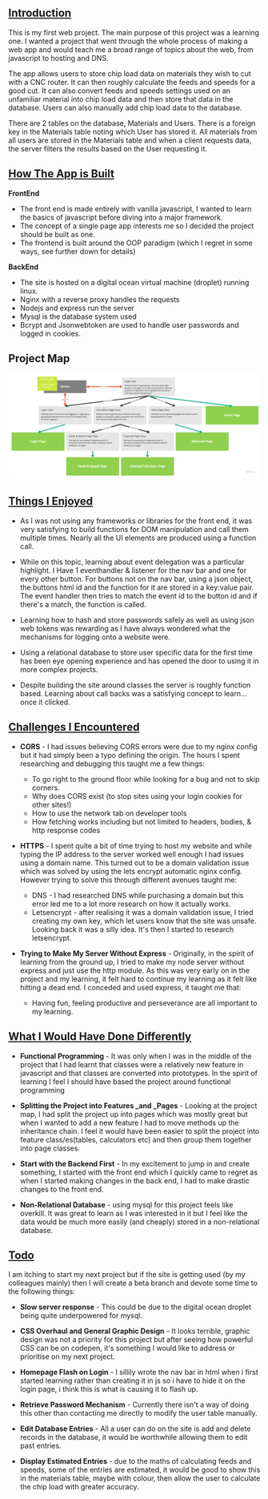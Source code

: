 
**<span style="text-decoration:underline;">Introduction</span>**
---

This is my first web project. The main purpose of this project was a learning one. I wanted a project that went through the whole process of making a web app and would teach me a broad range of topics about the web, from javascript to hosting and DNS. 

The app allows users to store chip load data on materials they wish to cut with a CNC router. It can then roughly calculate the feeds and speeds for a good cut. It can also convert feeds and speeds settings used on an unfamiliar material into chip load data and then store that data in the database. Users can also manually add chip load data to the database.

There are 2 tables on the database, Materials and Users. There is a foreign key in the Materials table noting which User has stored it. All materials from all users are stored in the Materials table and when a client requests data, the server filters the results based on the User requesting it.

**<span style="text-decoration:underline;">How The App is Built</span>**
---
**FrontEnd**



* The front end is made entirely with vanilla javascript, I wanted to learn the basics of javascript before diving into a major framework.
* The concept of a single page app interests me so I decided the project should be built as one.
* The frontend is built around the OOP paradigm (which I regret in some ways, see further down for details)

**BackEnd**



* The site is hosted on a digital ocean virtual machine (droplet) running linux.
* Nginx with a reverse proxy handles the requests 
* Nodejs and express run the server
* Mysql is the database system used
* Bcrypt and Jsonwebtoken are used to handle user passwords and logged in cookies.

**Project Map**
---

![Link to image](img/Project_map.jpg "Project map")


**<span style="text-decoration:underline;">Things I Enjoyed</span>**
---



* As I was not using any frameworks or libraries for the front end, it was very satisfying to build functions for DOM manipulation and call them multiple times. Nearly all the UI elements are produced using a function call.

* While on this topic, learning about event delegation was a particular highlight. I Have 1 eventhandler & listener for the nav bar and one for every other button. For buttons not on the nav bar, using a json object, the buttons html id and the function for it are stored in a key:value pair. The event handler then tries to match the event id to the button id and if there's a match, the function is called.  

* Learning how to hash and store passwords safely as well as using json web tokens was rewarding as I have always wondered what the mechanisms for logging onto a website were.

* Using a relational database to store user specific data for the first time has been eye opening experience and has opened the door to using it in more complex projects.   

* Despite building the site around classes the server is roughly function based. Learning about call backs was a satisfying concept to learn…once it clicked. 

**<span style="text-decoration:underline;">Challenges I Encountered</span>**
---


* **CORS** - I had issues believing CORS errors were due to my nginx config but it had simply been a typo defining the origin. The hours I spent researching and debugging this taught me a few things:
    * To go right to the ground floor while looking for a bug and not to skip corners.
    * Why does CORS exist (to stop sites using your login cookies for other sites!)
    * How to use the network tab on developer tools
    * How fetching works including but not limited to headers, bodies, & http response codes 
    
* **HTTPS** - I spent quite a bit of time trying to host my website and while typing the IP address to the server worked well enough I had issues using a domain name. This turned out to be a domain validation issue which was solved by using the lets encrypt automatic nginx config. However trying to solve this through different avenues taught me:
    * DNS - I had researched DNS while purchasing a domain but this error led me to a lot more research on how it actually works.
    * Letsencrypt - after realising it was a domain validation issue, I tried creating my own key, which let users know that the site was unsafe. Looking back it was a silly idea. It's then I started to research letsencrypt.
    
* **Trying to Make My Server Without Express** - Originally, in the spirit of learning from the ground up, I tried to make my node server without express and just use the http module. As this was very early on in the project and my learning, it felt hard to continue my learning as it felt like hitting a dead end. I conceded and used express, it taught me that:
    * Having fun, feeling productive and perseverance are all important to my learning. 

**<span style="text-decoration:underline;">What I Would Have Done Differently</span>**
---


* **Functional Programming** - It was only when I was in the middle of the project that I had learnt that classes were a relatively new feature in javascript and that classes are converted into prototypes. In the spirit of learning I feel I should have based the project around functional programming

* **Splitting the Project into Features _and _Pages** - Looking at the project map, I had split the project up into pages which was mostly great but when I wanted to add a new feature I had to move methods up the inheritance chain. I feel it would have been easier to split the project into feature class/es(tables, calculators etc) and then group them together into page classes.

* **Start with the Backend First** - In my excitement to jump in and create something, I started with the front end which I quickly came to regret as when I started making changes in the back end, I had to make drastic changes to the front end.

* **Non-Relational Database** - using mysql for this project feels like overkill. It was great to learn as I was interested in it but I feel like the data would be much more easily (and cheaply) stored in a non-relational database.

**<span style="text-decoration:underline;">Todo</span>**
---

I am itching to start my next project but if the site is getting used (by my colleagues mainly) then I will create a beta branch and devote some time to the following things:



* **Slow server response** - This could be due to the digital ocean droplet being quite underpowered for mysql.

* **CSS Overhaul and General Graphic Design** - It looks terrible, graphic design was not a priority for this project but after seeing how powerful CSS can be on codepen, it's something I would like to address or prioritise on my next project.

* **Homepage Flash on Login** - I sillily wrote the nav bar in html when i first started learning rather than creating it in js so i have to hide it on the login page, i think this is what is causing it to flash up.

* **Retrieve Password Mechanism** - Currently there isn't a way of doing this other than contacting me directly to modify the user table manually.

* **Edit Database Entries** - All a user can do on the site is add and delete records in the database, it would be worthwhile allowing them to edit past entries.

* **Display Estimated Entries** - due to the maths of calculating feeds and speeds, some of the entries are estimated, it would be good to show this in the materials table, maybe with colour, then allow the user to calculate  the chip load with greater accuracy.
